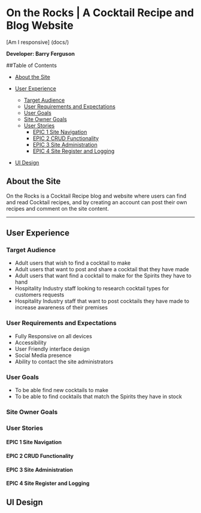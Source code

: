 # On the Rocks | A Cocktail Recipe and Blog Website

[Am I responsive] (docs/)

**Developer: Barry Ferguson**
 
 ##Table of Contents
 
 - [About the Site](#about-the-site)
 
 - [User Experience](#user-experience)
    * [Target Audience](#target-audience)
    * [User Requirements and Expectations](#user-requirements-and-expectations)
    * [User Goals](#user-goals)
    * [Site Owner Goals](#site-owner-goals)
    * [User Stories](#user-stories)
        - [EPIC 1 Site Navigation](#epic-1-site-navigation)
        - [EPIC 2 CRUD Functionality](#epic-2-crud-functionality)
        - [EPIC 3 Site Administration](#epic-3-site-administration)
        - [EPIC 4 Site Register and Logging](#epic-4-site-register-and-logging)
        
  - [UI Design](#ui-design)
 
## About the Site
 On the Rocks is a Cocktail Recipe blog and website where users can find and read Cocktail recipes, and by creating an account can post their own recipes and comment on the site content.
 <hr>
 
## User Experience
 
### Target Audience
- Adult users that wish to find a cocktail to make
- Adult users that want to post and share a cocktail that they have made
- Adult users that want find a cocktail to make for the Spirits they have to hand
- Hospitality Industry staff looking to research cocktail types for customers requests
- Hospitality Industry staff that want to post cocktails they have made to increase awareness of their premises

### User Requirements and Expectations
- Fully Responsive on all devices
- Accessibility
- User Friendly interface design
- Social Media presence
- Ability to contact the site administrators
 
### User Goals
- To be able find new cocktails to make
- To be able to find cocktails that match the Spirits they have in stock
  
### Site Owner Goals

### User Stories

#### EPIC 1 Site Navigation

#### EPIC 2 CRUD Functionality

#### EPIC 3 Site Administration

#### EPIC 4 Site Register and Logging

## UI Design
 
